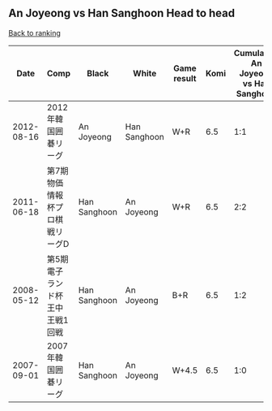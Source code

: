 ## An Joyeong vs Han Sanghoon Head to head

[Back to ranking](../../index.md)




| **Date** | **Comp** | **Black** | **White** | **Game result** | **Komi** | **Cumulative An Joyeong vs Han Sanghoon** | **An Joyeong streak** | **Han Sanghoon streak** | 
| --- | --- | --- | --- | --- | --- | --- | --- | --- |
| 2012-08-16 | 2012年韓国囲碁リーグ | An Joyeong | Han Sanghoon | W+R | 6.5 | 1:1 | 0 | 1 | 
| 2011-06-18 | 第7期物価情報杯プロ棋戦リーグD | Han Sanghoon | An Joyeong | W+R | 6.5 | 2:2 | 1 | 0 | 
| 2008-05-12 | 第5期電子ランド杯王中王戦1回戦 | Han Sanghoon | An Joyeong | B+R | 6.5 | 1:2 | 0 | 2 | 
| 2007-09-01 | 2007年韓国囲碁リーグ | Han Sanghoon | An Joyeong | W+4.5 | 6.5 | 1:0 | 1 | 0 |




